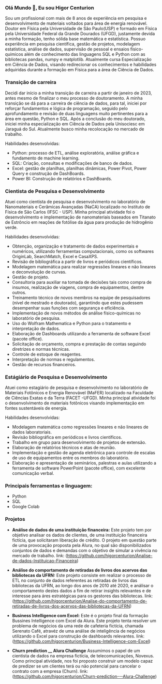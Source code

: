 ### Olá Mundo 👋, Eu sou Higor Centurion

Sou um profissional com mais de 8 anos de experiência em pesquisa e desenvolvimento de materiais voltados para área de energia renovável. Doutor em Física pela Universidade de São Paulo(USP) e formado em Física pela Universidade Federal da Grande Dourados (UFGD), justamente devida a minha formação, tenho sólida base matemática e estatística. Possuo experiência em pesquisa científica, gestão de projetos, modelagem estatística, análise de dados, supervisão de pessoal e ensaios físico-químicos além de conhecimento das linguagens SQL e Python com as bibliotecas pandas, numpy e matplotlib. Atualmente cursa Especialização em Ciência de Dados, visando redirecionar os conhecimentos e habilidades adquiridas durante a formação em Física para a área de Ciência de Dados.

### Transição de carreira
Decidi dar início a minha transição de carreira a partir de janeiro de 2023, antes mesmo de finalizar o meu processo de doutoramento. A minha transição se dá para a carreira de ciência de dados, para tal, iniciei por reforçar fundamentos e lógica de programação, seguido pelo aprofundamento e revisão de duas linguagens muito pertinentes para a área em questão, Python e SQL. Após a conclusão do meu doutorado, iniciei minha especialização em Ciência de Dados pela Unisociesc em Jaraguá do Sul. Atualmente busco minha recolocação no mercado de trabalho.

Habilidades desenvolvidas:
- Python: processo de ETL, análise exploratória, análise gráfica e fundamento de machine learning.
- SQL: Criação, consultas e modificações de banco de dados. 
- Excel: gestão de planilhas, planilhas dinâmicas, Power Pivot, Power Query e construção de DashBoards.
- Power BI: Construção de relatórios e DashBoards.

### Cientista de Pesquisa e Desenvolvimento
Atuei como cientista de pesquisa e desenvolvimento no laboratório de Nanomateriais e Cerâmicas Avançadas (NaCA) localizado no Instituto de Física de São Carlos (IFSC - USP). Minha principal atividade foi o desenvolvimento e implementação de nanomateriais baseados em Titanato de Estrôncio em reações de fotólise da água para produção de hidrogênio verde.

Habilidades desenvolvidas:
- Obtenção, organização e tratamento de dados experimentais e numéricos, utilizando ferramentas computacionais, como os softwares OriginLab, SearchMatch, Excel e CasaXPS.
- Revisão de bibliográfica a partir de livros e periódicos científicos.
- Modelagem matemática para realizar regressões lineares e não lineares e deconvolução de curvas.
- Gestão de projeto.
- Consultoria para auxiliar na tomada de decisões tais como compra de insumos, realização de viagens, compra de equipamentos, dentre outros.
- Treinamento técnico de novos membros na equipe de pesquisadores (nível de mestrado e doutorado), garantindo que estes pudessem desempenhar suas funções com segurança e eficiência.
- Implementação de novos métodos de análise físico-químicas no laboratório de pesquisa.
- Uso do Wolfram Mathematica e Python para o tratamento e interpretação de dados.
- Elaboração de Dashboards utilizando a ferramenta de software Excel (pacote office).
- Solicitação de orçamento, compra e prestação de contas seguindo diretrizes e normas técnicas.
- Controle de estoque de reagentes.
- Interpretação de normas e regulamentos.
- Gestão de recursos financeiros.

### Estágiário de Pesquisa e Desenvolvimento
Atuei como estagiário de pesquisa e desenvolvimento no laboratório de Materiais Fotônicos e Energia Renovável (MaFER) localizado na Faculdade de Ciências Exatas e da Terra (FACET -UFGD). Minha principal atividade foi o desenvolvimento de materiais fotônicos visando implementação em fontes sustentáveis de energia. 

Habilidades desenvolvidas:
- Modelagem matemática como regressões lineares e não lineares de dados laboratoriais. 
- Revisão bibliográfica em periódicos e livros científicos. 
- Trabalho em grupo para desenvolvimento de projetos de extensão.
- Elaboração de relatórios técnicos e atas de reunião.
- Implementação e gestão de agenda eletrônica para controle de escalas de uso de equipamentos entre os membros do laboratório.
- Elaboração e apresentação de seminários, palestras e aulas utilizando a ferramenta de software PowerPoint (pacote office), com excelente comunicação verbal.

### Principais ferramentas e linguagem:
- Python
- SQL
- Google Colab

### Projetos
- **Análise de dados de uma instituição financeira:**
Este projeto tem por objetivo analisar os dados de clientes, de uma instituição financeira fictícia, que solicitaram liberação de crédito. O projeto em questão parte de uma provocação proposta pela Alura, no qual são disponibilizados conjuntos de dados e demandas com o objetivo de simular a vivência no mercado de trabalho.
link: (https://github.com/higorcenturion/Analise-de-dados-Instituicao-Financeira)

- **Análise do comportamento de retiradas de livros dos acervos das bibliotecas da UFRN:**
Este projeto consiste em realizar o processo de ETL no conjunto de dados referentes as retiradas de livros das bibliotecas da UFRN, ao longo dos anos de 2010 até 2020, e análisar o comportamento destes dados a fim de retirar insights relevantes e de interesse para áres estratégicas para os gestores das bibliotecas.
link: (https://github.com/higorcenturion/Analise-do-comportamento-de-retiradas-de-livros-dos-acervos-das-bibliotecas-da-UFRN)

- **Business Intelligence com Excel:**
Este é o projeto final da formação Bussines Intelligence com Excel da Alura. Este projeto tenta resolver um problema de negócios da uma rede de cafeteria fictícia, chamada Serenato Café, atravéz de uma análise de inteligência de negócios utilizando o Excel para construção de dashboards relevantes.
link: (https://github.com/higorcenturion/Business-Intelligence-com-Excel)

- **Churn prediction __ Alura Challenge**
Assumimos o papel de um cientista de dados na empresa fictícia, de telecomunicações, Novexus. Como principal atividade, nos foi proposto construir um modelo capaz de predizer se um clientes terá ou não potencial para cancelar o contrato com a empresa (Churn).
link: (https://github.com/higorcenturion/Churn-prediction---Alura-Challenge)

<!--
**higorcenturion/higorcenturion** is a ✨ _special_ ✨ repository because its `README.md` (this file) appears on your GitHub profile.
